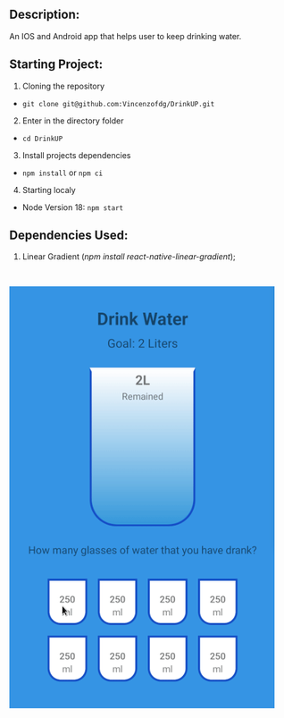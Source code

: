 ## Description:
An IOS and Android app that helps user to keep drinking water.

## Starting Project:
1. Cloning the repository
-  `git clone git@github.com:Vincenzofdg/DrinkUP.git`
2. Enter in the directory folder
- `cd DrinkUP`
3. Install projects dependencies
- `npm install` or `npm ci`
4. Starting localy
- Node Version 18: `npm start`

## Dependencies Used:
1. Linear Gradient (_npm install react-native-linear-gradient_);

<br />

![image](preview.gif)
